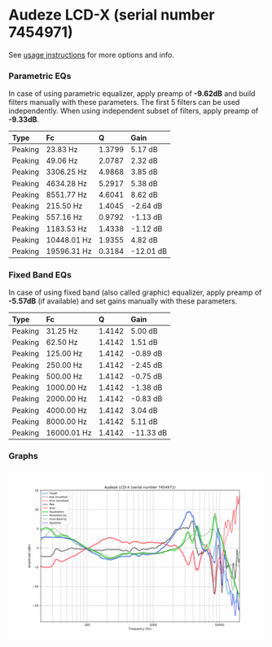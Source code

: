 # Audeze LCD-X (serial number 7454971)
See [usage instructions](https://github.com/jaakkopasanen/AutoEq#usage) for more options and info.

### Parametric EQs
In case of using parametric equalizer, apply preamp of **-9.62dB** and build filters manually
with these parameters. The first 5 filters can be used independently.
When using independent subset of filters, apply preamp of **-9.33dB**.

| Type    | Fc          |      Q | Gain      |
|:--------|:------------|:-------|:----------|
| Peaking | 23.83 Hz    | 1.3799 | 5.17 dB   |
| Peaking | 49.06 Hz    | 2.0787 | 2.32 dB   |
| Peaking | 3306.25 Hz  | 4.9868 | 3.85 dB   |
| Peaking | 4634.28 Hz  | 5.2917 | 5.38 dB   |
| Peaking | 8551.77 Hz  | 4.6041 | 8.62 dB   |
| Peaking | 215.50 Hz   | 1.4045 | -2.64 dB  |
| Peaking | 557.16 Hz   | 0.9792 | -1.13 dB  |
| Peaking | 1183.53 Hz  | 1.4338 | -1.12 dB  |
| Peaking | 10448.01 Hz | 1.9355 | 4.82 dB   |
| Peaking | 19596.31 Hz | 0.3184 | -12.01 dB |

### Fixed Band EQs
In case of using fixed band (also called graphic) equalizer, apply preamp of **-5.57dB**
(if available) and set gains manually with these parameters.

| Type    | Fc          |      Q | Gain      |
|:--------|:------------|:-------|:----------|
| Peaking | 31.25 Hz    | 1.4142 | 5.00 dB   |
| Peaking | 62.50 Hz    | 1.4142 | 1.51 dB   |
| Peaking | 125.00 Hz   | 1.4142 | -0.89 dB  |
| Peaking | 250.00 Hz   | 1.4142 | -2.45 dB  |
| Peaking | 500.00 Hz   | 1.4142 | -0.75 dB  |
| Peaking | 1000.00 Hz  | 1.4142 | -1.38 dB  |
| Peaking | 2000.00 Hz  | 1.4142 | -0.83 dB  |
| Peaking | 4000.00 Hz  | 1.4142 | 3.04 dB   |
| Peaking | 8000.00 Hz  | 1.4142 | 5.11 dB   |
| Peaking | 16000.01 Hz | 1.4142 | -11.33 dB |

### Graphs
![](./Audeze%20LCD-X%20(serial%20number%207454971).png)